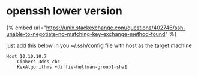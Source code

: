 # openssh lower version

{% embed url="https://unix.stackexchange.com/questions/402746/ssh-unable-to-negotiate-no-matching-key-exchange-method-found" %}

just add this below in you ~/.ssh/config file with host as the target machine

```text
Host 10.10.10.7
    Ciphers 3des-cbc
    KexAlgorithms +diffie-hellman-group1-sha1
```

